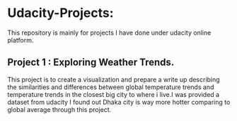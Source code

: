# Udacity-Projects:
This repository is mainly for projects I have done under udacity online platform.

## Project 1 : Exploring Weather Trends.
This project is to create a visualization and prepare a write up describing the similarities and differences between global temperature trends and temperature trends in the closest big city to where i live.I was provided a dataset from udacity I found out Dhaka city is way more hotter comparing to global average through this project.

